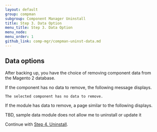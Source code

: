 ```yaml
---
layout: default 
group: compman
subgroup: Component Manager Uninstall
title: Step 3. Data Option
menu_title: Step 3. Data Option
menu_node: 
menu_order: 1
github_link: comp-mgr/compman-uninst-data.md
---
```


## Data options
After backing up, you have the choice of removing component data from the Magento 2 database.

If the component has no data to remove, the following message displays.

	The selected component has no data to remove.

If the module has data to remove, a page similar to the following displays.

<p class="q">TBD, sample data module does not allow me to uninstall or update it</p>

Continue with <a href="{{ site.gdeurl }}comp-mgr/compman-uninst-final.html">Step 4. Uninstall</a>.
